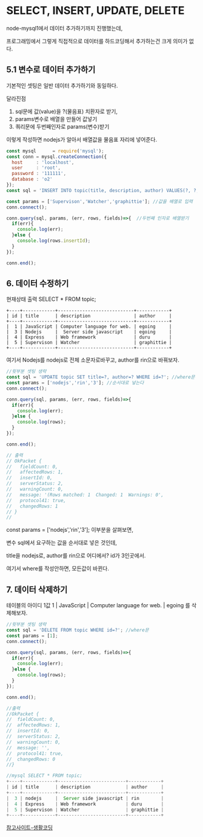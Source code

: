 # SELECT, INSERT, UPDATE, DELETE
node-mysql1에서 데이터 추가하기까지 진행했는데,

프로그래밍에서 그렇게 직접적으로 데이터를 하드코딩해서 추가하는건 크게 의미가 없다.

## 5.1 변수로 데이터 추가하기

기본적인 셋팅은 일반 데이터 추가하기와 동일하다.

달라진점

1. sql문에 값(value)을 ?(물음표) 치환자로 받기,
2. params변수로 배열을 만들어 값넣기
3. 쿼리문에 두번째인자로 params(변수)받기

이렇게 작성하면 nodejs가 알아서 배열값을 물음표 자리에 넣어준다.

```js
const mysql      = require('mysql');
const conn = mysql.createConnection({
  host     : 'localhost',
  user     : 'root',
  password : '111111',
  database : 'o2'
});
const sql = 'INSERT INTO topic(title, description, author) VALUES(?, ?, ?)'; //치환자

const params = ['Supervison','Watcher','graphittie']; //값을 배열로 입력
conn.connect();

conn.query(sql, params, (err, rows, fields)=>{  //두번째 인자로 배열받기
  if(err){
    console.log(err);
  }else {
    console.log(rows.insertId);
  }
});

conn.end();
```

## 6. 데이터 수정하기
현재상태 출력 SELECT * FROM topic;

```node
+----+------------+----------------------------+------------+
| id | title      | description                | author     |
+----+------------+----------------------------+------------+
|  1 | JavaScript | Computer language for web. | egoing     |
|  3 | Nodejs     |  Server side javascript    | egoing     |
|  4 | Express    | Web framework              | duru       |
|  5 | Supervison | Watcher                    | graphittie |
+----+------------+----------------------------+------------+
```

여기서 Nodejs를 nodejs로 전체 소문자로바꾸고, author를 rin으로 바꿔보자.

```js
//윗부분 셋팅 생략
const sql = 'UPDATE topic SET title=?, author=? WHERE id=?'; //where문
const params = ['nodejs','rin','3']; //순서대로 넣는다
conn.connect();

conn.query(sql, params, (err, rows, fields)=>{ 
  if(err){ 
    console.log(err);
  }else {
    console.log(rows);
  }
});

conn.end();

// 출력
// OkPacket {
//   fieldCount: 0,
//   affectedRows: 1,
//   insertId: 0,
//   serverStatus: 2,
//   warningCount: 0,
//   message: '(Rows matched: 1  Changed: 1  Warnings: 0',
//   protocol41: true,
//   changedRows: 1
// }
// 
```
const params = ['nodejs','rin','3']; 이부분을 살펴보면,

변수 sql에서 요구하는 값을 순서대로 넣은 것인데,

title을 nodejs로, author를 rin으로 어디에서? id가 3인곳에서.

여기서 where를 작성안하면, 모든값이 바뀐다.

## 7. 데이터 삭제하기

테이블의 아이디 1값  1 | JavaScript | Computer language for web. | egoing 를 삭제해보자.

```js
//윗부분 셋팅 생략
const sql = 'DELETE FROM topic WHERE id=?'; //where문
const params = [1];
conn.connect();

conn.query(sql, params, (err, rows, fields)=>{ 
  if(err){ 
    console.log(err);
  }else {
    console.log(rows);
  }
});

conn.end();

//출력
//OkPacket {
//  fieldCount: 0,
//  affectedRows: 1,
//  insertId: 0,
//  serverStatus: 2,
//  warningCount: 0,
//  message: '',
//  protocol41: true,
//  changedRows: 0
//}

//mysql SELECT * FROM topic;
+----+------------+-------------------------+------------+
| id | title      | description             | author     |
+----+------------+-------------------------+------------+
|  3 | nodejs     |  Server side javascript | rin        |
|  4 | Express    | Web framework           | duru       |
|  5 | Supervison | Watcher                 | graphittie |
+----+------------+-------------------------+------------+

```

[참고사이트-생활코딩](https://opentutorials.org/course/2136/12020)